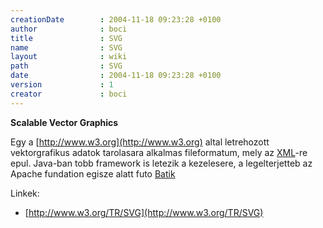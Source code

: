 ```yaml
---
creationDate        : 2004-11-18 09:23:28 +0100 
author              : boci 
title               : SVG 
name                : SVG 
layout              : wiki 
path                : SVG 
date                : 2004-11-18 09:23:28 +0100 
version             : 1 
creator             : boci 
---
```

__Scalable Vector Graphics__

Egy a [http://www.w3.org](http://www.w3.org) altal letrehozott vektorgrafikus adatok tarolasara alkalmas fileformatum, mely az [XML](XML.html)-re epul. Java-ban tobb framework is letezik a kezelesere, a legelterjetteb az Apache fundation egisze alatt futo [Batik](Batik.html)

Linkek:

*   [http://www.w3.org/TR/SVG](http://www.w3.org/TR/SVG)
